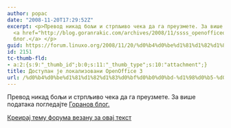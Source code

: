 ```yaml
---
author: popac
date: "2008-11-20T17:29:52Z"
excerpt: <p>Превод никад бољи и стрпљиво чека да га преузмете. За више података погледајте
  <a href="http://blog.goranrakic.com/archives/2008/11/ssss_openofficeorg_3_na_srpskom_i_engleskom.html">Горанов
  блог.</a> </p>
guid: https://forum.linuxo.org/2008/11/20/%d0%b4%d0%be%d1%81%d1%82%d1%83%d0%bf%d0%b0%d0%bd-%d1%98%d0%b5-%d0%bb%d0%be%d0%ba%d0%b0%d0%bb%d0%b8%d0%b7%d0%be%d0%b2%d0%b0%d0%bd%d0%b8-openoffice-3/
id: 2151
tc-thumb-fld:
- a:2:{s:9:"_thumb_id";b:0;s:11:"_thumb_type";s:10:"attachment";}
title: Доступан је локализовани OpenOffice 3
url: /%d0%b4%d0%be%d1%81%d1%82%d1%83%d0%bf%d0%b0%d0%bd-%d1%98%d0%b5-%d0%bb%d0%be%d0%ba%d0%b0%d0%bb%d0%b8%d0%b7%d0%be%d0%b2%d0%b0%d0%bd%d0%b8-openoffice-3/
---
```

Превод никад бољи и стрпљиво чека да га преузмете. За више података погледајте [Горанов блог.](http://blog.goranrakic.com/archives/2008/11/ssss_openofficeorg_3_na_srpskom_i_engleskom.html) 

<!--break-->

[Креирај тему форума везану за овај текст](https://linuxo.org/nova-tema-na-forumu/?se_pid=2151)